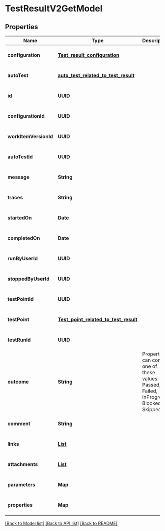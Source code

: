 # TestResultV2GetModel
## Properties

| Name | Type | Description | Notes |
|------------ | ------------- | ------------- | -------------|
| **configuration** | [**Test_result_configuration**](Test_result_configuration.md) |  | [optional] [default to null] |
| **autoTest** | [**auto_test_related_to_test_result**](auto_test_related_to_test_result.md) |  | [optional] [default to null] |
| **id** | **UUID** |  | [optional] [default to null] |
| **configurationId** | **UUID** |  | [optional] [default to null] |
| **workItemVersionId** | **UUID** |  | [optional] [default to null] |
| **autoTestId** | **UUID** |  | [optional] [default to null] |
| **message** | **String** |  | [optional] [default to null] |
| **traces** | **String** |  | [optional] [default to null] |
| **startedOn** | **Date** |  | [optional] [default to null] |
| **completedOn** | **Date** |  | [optional] [default to null] |
| **runByUserId** | **UUID** |  | [optional] [default to null] |
| **stoppedByUserId** | **UUID** |  | [optional] [default to null] |
| **testPointId** | **UUID** |  | [optional] [default to null] |
| **testPoint** | [**Test_point_related_to_test_result**](Test_point_related_to_test_result.md) |  | [optional] [default to null] |
| **testRunId** | **UUID** |  | [optional] [default to null] |
| **outcome** | **String** | Property can contain one of these values: Passed, Failed, InProgress, Blocked, Skipped | [optional] [default to null] |
| **comment** | **String** |  | [optional] [default to null] |
| **links** | [**List**](LinkModel.md) |  | [optional] [default to null] |
| **attachments** | [**List**](AttachmentModel.md) |  | [optional] [default to null] |
| **parameters** | **Map** |  | [optional] [default to null] |
| **properties** | **Map** |  | [optional] [default to null] |

[[Back to Model list]](../README.md#documentation-for-models) [[Back to API list]](../README.md#documentation-for-api-endpoints) [[Back to README]](../README.md)

